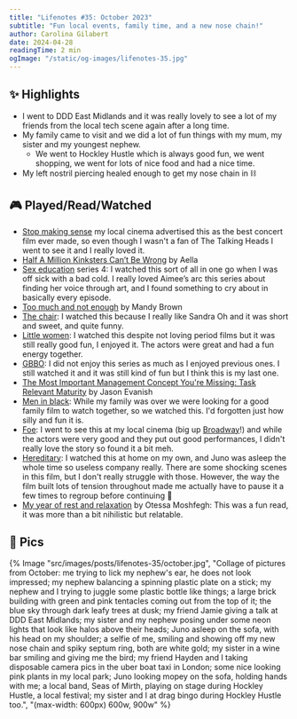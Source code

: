 ```yaml
---
title: "Lifenotes #35: October 2023"
subtitle: "Fun local events, family time, and a new nose chain!"
author: Carolina Gilabert
date: 2024-04-28
readingTime: 2 min
ogImage: "/static/og-images/lifenotes-35.jpg"
---
```


## ✨ Highlights

- I went to DDD East Midlands and it was really lovely to see a lot of my friends from the local tech scene again after a long time.
- My family came to visit and we did a lot of fun things with my mum, my sister and my youngest nephew.
	- We went to Hockley Hustle which is always good fun, we went shopping, we went for lots of nice food and had a nice time.
- My left nostril piercing healed enough to get my nose chain in ⛓️

## 🎮 Played/Read/Watched

- [Stop making sense](https://imdb.com/title/tt0088178) my local cinema advertised this as the best concert film ever made, so even though I wasn't a fan of The Talking Heads I went to see it and I really loved it.
- [Half A Million Kinksters Can’t Be Wrong](https://asteriskmag.com/issues/04/half-a-million-kinksters-can-t-be-wrong) by Aella
- [Sex education](https://imdb.com/title/tt7767422) series 4: I watched this sort of all in one go when I was off sick with a bad cold. I really loved Aimee’s arc this series about finding her voice through art, and I found something to cry about in basically every episode.
- [Too much and not enough](https://everythingchanges.us/blog/too-much-and-not-enough/) by Mandy Brown
- [The chair](https://imdb.com/title/tt11834150): I watched this because I really like Sandra Oh and it was short and sweet, and quite funny.
- [Little women](https://imdb.com/title/tt3281548): I watched this despite not loving period films but it was still really good fun, I enjoyed it. The actors were great and had a fun energy together.
- [GBBO](https://imdb.com/title/tt21958588): I did not enjoy this series as much as I enjoyed previous ones. I still watched it and it was still kind of fun but I think this is my last one.
- [The Most Important Management Concept You're Missing: Task Relevant Maturity](https://getlighthouse.com/blog/management-concept/) by Jason Evanish
- [Men in black](https://imdb.com/title/tt0119654): While my family was over we were looking for a good family film to watch together, so we watched this. I'd forgotten just how silly and fun it is.
- [Foe](https://imdb.com/title/tt8258502): I went to see this at my local cinema (big up [Broadway](https://broadway.org.uk/)!) and while the actors were very good and they put out good performances, I didn't really love the story so found it a bit meh.
- [Hereditary](https://imdb.com/title/tt7784604): I watched this at home on my own, and Juno was asleep the whole time so useless company really. There are some shocking scenes in this film, but I don't really struggle with those. However, the way the film built lots of tension throughout made me actually have to pause it a few times to regroup before continuing 🫣
- [My year of rest and relaxation](https://uk.bookshop.org/p/books/my-year-of-rest-and-relaxation-ottessa-moshfegh/978286?ean=9781784707422) by Otessa Moshfegh: This was a fun read, it was more than a bit nihilistic but relatable.

## 📸 Pics

{% Image "src/images/posts/lifenotes-35/october.jpg", "Collage of pictures from October: me trying to lick my nephew's ear, he does not look impressed; my nephew balancing a spinning plastic plate on a stick; my nephew and I trying to juggle some plastic bottle like things; a large brick building with green and pink tentacles coming out from the top of it; the blue sky through dark leafy trees at dusk; my friend Jamie giving a talk at DDD East Midlands; my sister and my nephew posing under some neon lights that look like halos above their heads; Juno asleep on the sofa, with his head on my shoulder; a selfie of me, smiling and showing off my new nose chain and spiky septum ring, both are white gold; my sister in a wine bar smiling and giving me the bird; my friend Hayden and I taking disposable camera pics in the uber boat taxi in London; some nice looking pink plants in my local park; Juno looking mopey on the sofa, holding hands with me; a local band, Seas of Mirth, playing on stage during Hockley Hustle, a local festival; my sister and I at drag bingo during Hockley Hustle too.", "(max-width: 600px) 600w, 900w" %}

